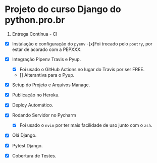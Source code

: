 # Projeto do curso Django do python.pro.br

1. Entrega Contínua - CI

- [x] Instalação e configuração do `pyenv`
    -[x]Foi trocado pelo `poetry`, por estar de acorado com a PEPXXX.

- [x] Integração Pipenv Travis e Pyup.
    - [x] Foi usado o GitHub Actions no lugar do Travis por ser FREE.
    - [] Alterantiva para o Pyup.

- [x] Setup do Projeto e Arquivos Manage.

- [x] Publicação no Heroku.

- [x] Deploy Automático.

- [x] Rodando Servidor no Pycharm
    -[x] Foi usado o `nvim` por ter mais facilidade de uso junto com o `zsh`.

- [x] Olá Django.

- [x] Pytest Django.

- [x] Cobertura de Testes.
